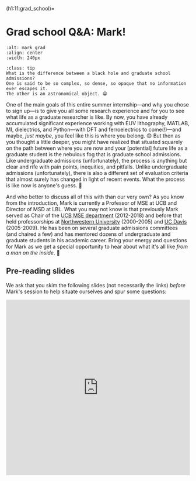 (h1:11:grad_school)=
# Grad school Q&A: Mark!

```{image} ../../assets/fig/preamble/mark.jpg
:alt: mark_grad
:align: center
:width: 240px
```

```{admonition} Did you know?
:class: tip
What is the difference between a black hole and graduate school admissions?
One is said to be so complex, so dense, so opaque that no information ever escapes it.
The other is an astronomical object. 😁
```

One of the main goals of this entire summer internship—and why you chose to sign up—is to give you all some research experience and for you to see what life as a graduate researcher is like.
By now, you have already accumulated significant experience working with EUV lithography, MATLAB, MI, dielectrics, and Python—with DFT and ferroelectrics to come(!)—and maybe, _just maybe_, you feel like this is where you belong. 😊
But then as you thought a little deeper, you might have realized that situated squarely on the path between where you are now and your [potential] future life as a graduate student is the nebulous fog that is graduate school admissions.
Like undergraduate admissions (unfortunately), the process is anything but clear and rife with pain points, inequities, and pitfalls. 
Unlike undergraduate admissions (unfortunately), there is also a different set of evaluation criteria that almost surely has changed in light of recent events.
What the process is like now is anyone's guess. 🤷‍

And who better to discuss all of this with than our very own?
As you know from the introduction, Mark is currently a Professor of MSE at UCB and Director of MSD at LBL.
What you may not know is that previously Mark served as Chair of the [UCB MSE department](https://mse.berkeley.edu/) (2012-2018) and before that held professorships at [Northwestern University](https://www.mccormick.northwestern.edu/materials-science/) (2000-2005) and [UC Davis](https://mse.engineering.ucdavis.edu/) (2005-2009).
He has been on several graduate admissions committees (and chaired a few) and has mentored dozens of undergraduate and graduate students in his academic career.
Bring your energy and questions for Mark as we get a special opportunity to hear about what it's all like _from a man on the inside_. 👀



## Pre-reading slides

We ask that you skim the following slides (not necessarily the links) _before_ Mark's session to help situate ourselves and spur some questions:

<iframe src="https://docs.google.com/presentation/d/e/2PACX-1vRlFSDwK3pKKnnkYEjU1fyrCk9FC4SUgfbUNQnUNbOXb_H6zoUrLQVGIlLNQ_XnjFSRjHWTPsHFOZWO/embed?start=false&loop=false&delayms=3000" frameborder="0" width="100%" height="480" allowfullscreen="true" mozallowfullscreen="true" webkitallowfullscreen="true"></iframe>



